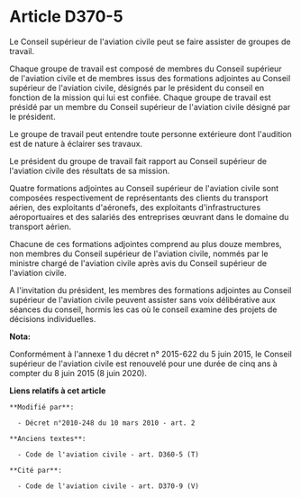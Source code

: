 # Article D370-5

Le Conseil supérieur de l'aviation civile peut se faire assister de groupes de travail. 

Chaque groupe de travail est composé de membres du Conseil supérieur de l'aviation civile et de membres issus des formations
adjointes au Conseil supérieur de l'aviation civile, désignés par le président du conseil en fonction de la mission qui lui
est confiée. Chaque groupe de travail est présidé par un membre du Conseil supérieur de l'aviation civile désigné par le
président. 

Le groupe de travail peut entendre toute personne extérieure dont l'audition est de nature à éclairer ses travaux. 

Le président du groupe de travail fait rapport au Conseil supérieur de l'aviation civile des résultats de sa mission. 

Quatre formations adjointes au Conseil supérieur de l'aviation civile sont composées respectivement de représentants des
clients du transport aérien, des exploitants d'aéronefs, des exploitants d'infrastructures aéroportuaires et des salariés des
entreprises œuvrant dans le domaine du transport aérien. 

Chacune de ces formations adjointes comprend au plus douze membres, non membres du Conseil supérieur de l'aviation civile,
nommés par le ministre chargé de l'aviation civile après avis du Conseil supérieur de l'aviation civile. 

A l'invitation du président, les membres des formations adjointes au Conseil supérieur de l'aviation civile peuvent assister
sans voix délibérative aux séances du conseil, hormis les cas où le conseil examine des projets de décisions individuelles.

**Nota:**

Conformément à l'annexe 1 du décret n° 2015-622 du 5 juin 2015, le Conseil supérieur de l'aviation civile est renouvelé pour
une durée de cinq ans à compter du 8 juin 2015 (8 juin 2020).

**Liens relatifs à cet article**

	**Modifié par**:

	  - Décret n°2010-248 du 10 mars 2010 - art. 2

	**Anciens textes**:

	  - Code de l'aviation civile - art. D360-5 (T)

	**Cité par**:

	  - Code de l'aviation civile - art. D370-9 (V)
